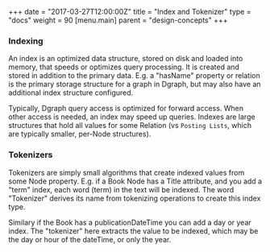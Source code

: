 +++
date = "2017-03-27T12:00:00Z"
title = "Index and Tokenizer"
type = "docs"
weight = 90
[menu.main]
    parent = "design-concepts"
+++
### Indexing
An index is an optimized data structure, stored on disk and loaded into memory, that speeds or optimizes query processing. It is created and stored in addition to the primary data. E.g. a "hasName" property or relation is the primary storage structure for a graph in Dgraph, but may also have an additional index structure configured.

Typically, Dgraph query access is optimized for forward access. When other access is needed, an index may speed up queries. Indexes are large structures that hold all values for some Relation (vs `Posting Lists`, which are typically smaller, per-Node structures).

### Tokenizers

Tokenizers are simply small algorithms that create indexed values from some Node property. E.g. if a Book Node has a Title attribute, and you add a "term" index, each word (term) in the text will be indexed. The word "Tokenizer" derives its name from tokenizing operations to create this index type.

Similary if the Book has a publicationDateTime you can add a day or year index. The "tokenizer" here extracts the value to be indexed, which may be the day or hour of the dateTime, or only the year.
